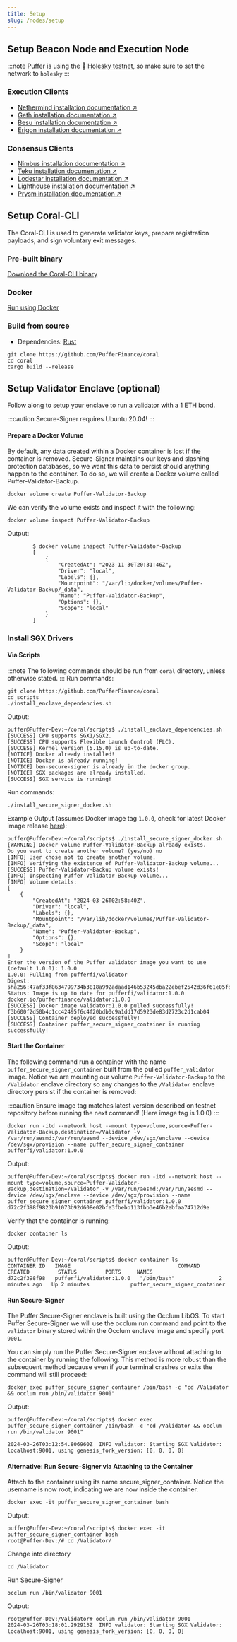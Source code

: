```yaml
---
title: Setup
slug: /nodes/setup
---
```


## Setup Beacon Node and Execution Node
:::note
Puffer is using the 🦁 [Holesky testnet](https://holesky.dev/), so make sure to set the network to `holesky`
:::

### Execution Clients
- [Nethermind installation documentation ↗](https://downloads.nethermind.io/)
- [Geth installation documentation ↗](https://geth.ethereum.org/docs/install-and-build/installing-geth)
- [Besu installation documentation ↗](https://besu.hyperledger.org/public-networks/get-started/install)
- [Erigon installation documentation ↗️](https://github.com/ledgerwatch/erigon#beacon-chain)

### Consensus Clients
- [Nimbus installation documentation ↗](https://nimbus.guide/quick-start.html)
- [Teku installation documentation ↗](https://docs.teku.consensys.io/get-started/install)
- [Lodestar installation documentation ↗️](https://chainsafe.github.io/lodestar/getting-started/quick-start/)
- [Lighthouse installation documentation ↗](https://lighthouse-book.sigmaprime.io/installation.html)
- [Prysm installation documentation ↗](https://docs.prylabs.network/docs/install/install-with-script)

## Setup Coral-CLI
The Coral-CLI is used to generate validator keys, prepare registration payloads, and sign voluntary exit messages.

### Pre-built binary
[Download the Coral-CLI binary](https://github.com/PufferFinance/coral/releases)

### Docker
[Run using Docker](https://github.com/PufferFinance/coral/tree/main/docker)
### Build from source
- Dependencies: [Rust](https://www.rust-lang.org/learn/get-started)
```
git clone https://github.com/PufferFinance/coral
cd coral
cargo build --release
```

## Setup Validator Enclave (optional)
Follow along to setup your enclave to run a validator with a 1 ETH bond.

:::caution
Secure-Signer requires Ubuntu 20.04!
:::

#### Prepare a Docker Volume
By default, any data created within a Docker container is lost if the container is removed. Secure-Signer maintains our keys and slashing protection databases, so we want this data to persist should anything happen to the container. To do so, we will create a Docker volume called Puffer-Validator-Backup.

```
docker volume create Puffer-Validator-Backup
```

We can verify the volume exists and inspect it with the following:

```
docker volume inspect Puffer-Validator-Backup
```

Output:
```
        $ docker volume inspect Puffer-Validator-Backup
        [
            {
                "CreatedAt": "2023-11-30T20:31:46Z",
                "Driver": "local",
                "Labels": {},
                "Mountpoint": "/var/lib/docker/volumes/Puffer-Validator-Backup/_data",
                "Name": "Puffer-Validator-Backup",
                "Options": {},
                "Scope": "local"
            }
        ]
```

### Install SGX Drivers

#### Via Scripts
:::note
The following commands should be run from `coral` directory, unless otherwise stated.
:::
Run commands:
```
git clone https://github.com/PufferFinance/coral
cd scripts
./install_enclave_dependencies.sh
```

Output:

```
puffer@Puffer-Dev:~/coral/scripts$ ./install_enclave_dependencies.sh
[SUCCESS] CPU supports SGX1/SGX2.
[SUCCESS] CPU supports Flexible Launch Control (FLC).
[SUCCESS] Kernel version (5.15.0) is up-to-date.
[NOTICE] Docker already installed!
[NOTICE] Docker is already running!
[NOTICE] ben-secure-signer is already in the docker group.
[NOTICE] SGX packages are already installed.
[SUCCESS] SGX service is running!
```

Run commands:

```
./install_secure_signer_docker.sh
```

Example Output (assumes Docker image tag `1.0.0`, check for latest Docker image release [here](https://hub.docker.com/r/pufferfi/validator)):

```
puffer@Puffer-Dev:~/coral/scripts$ ./install_secure_signer_docker.sh
[WARNING] Docker volume Puffer-Validator-Backup already exists.
Do you want to create another volume? (yes/no) no
[INFO] User chose not to create another volume.
[INFO] Verifying the existence of Puffer-Validator-Backup volume...
[SUCCESS] Puffer-Validator-Backup volume exists!
[INFO] Inspecting Puffer-Validator-Backup volume...
[INFO] Volume details:
[
    {
        "CreatedAt": "2024-03-26T02:58:40Z",
        "Driver": "local",
        "Labels": {},
        "Mountpoint": "/var/lib/docker/volumes/Puffer-Validator-Backup/_data",
        "Name": "Puffer-Validator-Backup",
        "Options": {},
        "Scope": "local"
    }
]
Enter the version of the Puffer validator image you want to use (default 1.0.0): 1.0.0
1.0.0: Pulling from pufferfi/validator
Digest: sha256:47af33f8634799734b3818a992adaad146b53245dba22ebef2542d36f61e05fd
Status: Image is up to date for pufferfi/validator:1.0.0
docker.io/pufferfinance/validator:1.0.0
[SUCCESS] Docker image validator:1.0.0 pulled successfully!
f3b600f2d50b4c1cc42495f6c4f20bdb0c9a1dd17d5923de83d2723c2d1cab04
[SUCCESS] Container deployed successfully!
[SUCCESS] Container puffer_secure_signer_container is running successfully!
```
#### Start the Container
The following command run a container with the name `puffer_secure_signer_container` built from the pulled `puffer_validator` image. Notice we are mounting our volume `Puffer-Validator-Backup` to the `/Validator` enclave directory so any changes to the `/Validator` enclave directory persist if the container is removed:

:::caution 
Ensure image tag matches latest version described on testnet repository before running the next command! (Here image tag is 1.0.0) 
:::

```
docker run -itd --network host --mount type=volume,source=Puffer-Validator-Backup,destination=/Validator -v /var/run/aesmd:/var/run/aesmd --device /dev/sgx/enclave --device /dev/sgx/provision --name puffer_secure_signer_container pufferfi/validator:1.0.0
```

Output:
```
puffer@Puffer-Dev:~/coral/scripts$ docker run -itd --network host --mount type=volume,source=Puffer-Validator-Backup,destination=/Validator -v /var/run/aesmd:/var/run/aesmd --device /dev/sgx/enclave --device /dev/sgx/provision --name puffer_secure_signer_container pufferfi/validator:1.0.0
d72c2f398f9823b91073b92d608e02bfe3fbebb113fbb3e46b2ebfaa74712d9e
```

Verify that the container is running:

```
docker container ls
```

Output:
```
puffer@Puffer-Dev:~/coral/scripts$ docker container ls
CONTAINER ID   IMAGE                                  COMMAND                  CREATED         STATUS         PORTS     NAMES
d72c2f398f98   pufferfi/validator:1.0.0   "/bin/bash"              2 minutes ago   Up 2 minutes             puffer_secure_signer_container
```

#### Run Secure-Signer

The Puffer Secure-Signer enclave is built using the Occlum LibOS. To start Puffer Secure-Signer we will use the occlum run command and point to the `validator` binary stored within the Occlum enclave image and specify port `9001`.

You can simply run the Puffer Secure-Signer enclave without attaching to the container by running the following. This method is more robust than the subsequent method because even if your terminal crashes or exits the command will still proceed:

```
docker exec puffer_secure_signer_container /bin/bash -c "cd /Validator && occlum run /bin/validator 9001"
```

Output:
```
puffer@Puffer-Dev:~/coral/scripts$ docker exec puffer_secure_signer_container /bin/bash -c "cd /Validator && occlum run /bin/validator 9001"

2024-03-26T03:12:54.806960Z  INFO validator: Starting SGX Validator: localhost:9001, using genesis_fork_version: [0, 0, 0, 0]
```

#### Alternative: Run Secure-Signer via Attaching to the Container

Attach to the container using its name secure_signer_container. Notice the username is now root, indicating we are now inside the container.

```
docker exec -it puffer_secure_signer_container bash
```

Output:

```
puffer@Puffer-Dev:~/coral/scripts$ docker exec -it puffer_secure_signer_container bash
root@Puffer-Dev:/# cd /Validator/
```

Change into directory

```
cd /Validator
```

Run Secure-Signer

```
occlum run /bin/validator 9001
```

Output:
```
root@Puffer-Dev:/Validator# occlum run /bin/validator 9001
2024-03-26T03:18:01.292913Z  INFO validator: Starting SGX Validator: localhost:9001, using genesis_fork_version: [0, 0, 0, 0]
```





